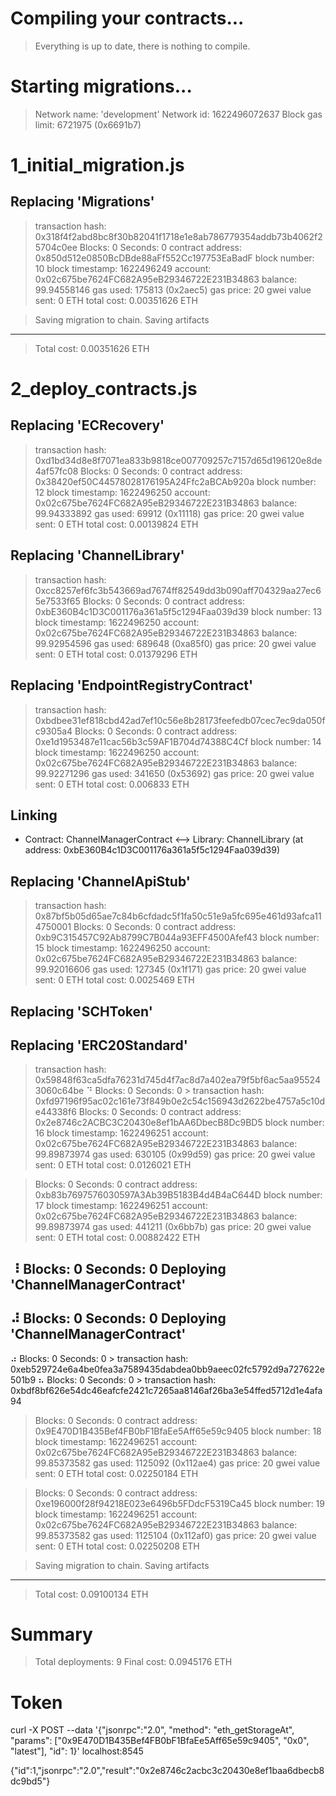 Compiling your contracts...
===========================
> Everything is up to date, there is nothing to compile.



Starting migrations...
======================
> Network name:    'development'
> Network id:      1622496072637
> Block gas limit: 6721975 (0x6691b7)


1_initial_migration.js
======================

   Replacing 'Migrations'
   ----------------------
   > transaction hash:    0x318f4f2abd8bc8f30b82041f1718e1e8ab786779354addb73b4062f25704c0ee
   > Blocks: 0            Seconds: 0
   > contract address:    0x850d512e0850BcDBde88aFf552Cc197753EaBadF
   > block number:        10
   > block timestamp:     1622496249
   > account:             0x02c675be7624FC682A95eB29346722E231B34863
   > balance:             99.94558146
   > gas used:            175813 (0x2aec5)
   > gas price:           20 gwei
   > value sent:          0 ETH
   > total cost:          0.00351626 ETH


   > Saving migration to chain.
   > Saving artifacts
   -------------------------------------
   > Total cost:          0.00351626 ETH


2_deploy_contracts.js
=====================

   Replacing 'ECRecovery'
   ----------------------
   > transaction hash:    0xd1bd34d8e8f7071ea833b9818ce007709257c7157d65d196120e8de4af57fc08
   > Blocks: 0            Seconds: 0
   > contract address:    0x38420ef50C44578028176195A24Ffc2aBCAb920a
   > block number:        12
   > block timestamp:     1622496250
   > account:             0x02c675be7624FC682A95eB29346722E231B34863
   > balance:             99.94333892
   > gas used:            69912 (0x11118)
   > gas price:           20 gwei
   > value sent:          0 ETH
   > total cost:          0.00139824 ETH


   Replacing 'ChannelLibrary'
   --------------------------
   > transaction hash:    0xcc8257ef6fc3b543669ad7674ff82549dd3b090aff704329aa27ec65e7533f65
   > Blocks: 0            Seconds: 0
   > contract address:    0xbE360B4c1D3C001176a361a5f5c1294Faa039d39
   > block number:        13
   > block timestamp:     1622496250
   > account:             0x02c675be7624FC682A95eB29346722E231B34863
   > balance:             99.92954596
   > gas used:            689648 (0xa85f0)
   > gas price:           20 gwei
   > value sent:          0 ETH
   > total cost:          0.01379296 ETH


   Replacing 'EndpointRegistryContract'
   ------------------------------------
   > transaction hash:    0xbdbee31ef818cbd42ad7ef10c56e8b28173feefedb07cec7ec9da050fc9305a4
   > Blocks: 0            Seconds: 0
   > contract address:    0xe1d1953487e11cac56b3c59AF1B704d74388C4Cf
   > block number:        14
   > block timestamp:     1622496250
   > account:             0x02c675be7624FC682A95eB29346722E231B34863
   > balance:             99.92271296
   > gas used:            341650 (0x53692)
   > gas price:           20 gwei
   > value sent:          0 ETH
   > total cost:          0.006833 ETH


   Linking
   -------
   * Contract: ChannelManagerContract <--> Library: ChannelLibrary (at address: 0xbE360B4c1D3C001176a361a5f5c1294Faa039d39)

   Replacing 'ChannelApiStub'
   --------------------------
   > transaction hash:    0x87bf5b05d65ae7c84b6cfdadc5f1fa50c51e9a5fc695e461d93afca114750001
   > Blocks: 0            Seconds: 0
   > contract address:    0xb9C315457C92Ab8799C7B044a93EFF4500Afef43
   > block number:        15
   > block timestamp:     1622496250
   > account:             0x02c675be7624FC682A95eB29346722E231B34863
   > balance:             99.92016606
   > gas used:            127345 (0x1f171)
   > gas price:           20 gwei
   > value sent:          0 ETH
   > total cost:          0.0025469 ETH


   Replacing 'SCHToken'
   --------------------

   Replacing 'ERC20Standard'
   -------------------------
   > transaction hash:    0x59848f63ca5dfa76231d745d4f7ac8d7a402ea79f5bf6ac5aa955243060c64be
   ⠙ Blocks: 0            Seconds: 0   > transaction hash:    0xfd97196f95ac02c161e73f849b0e2c54c156943d2622be4757a5c10de44338f6
   > Blocks: 0            Seconds: 0
   > contract address:    0x2e8746c2ACBC3C20430e8ef1bAA6DbecB8Dc9BD5
   > block number:        16
   > block timestamp:     1622496251
   > account:             0x02c675be7624FC682A95eB29346722E231B34863
   > balance:             99.89873974
   > gas used:            630105 (0x99d59)
   > gas price:           20 gwei
   > value sent:          0 ETH
   > total cost:          0.0126021 ETH

   > Blocks: 0            Seconds: 0
   > contract address:    0xb83b7697576030597A3Ab39B5183B4d4B4aC644D
   > block number:        17
   > block timestamp:     1622496251
   > account:             0x02c675be7624FC682A95eB29346722E231B34863
   > balance:             99.89873974
   > gas used:            441211 (0x6bb7b)
   > gas price:           20 gwei
   > value sent:          0 ETH
   > total cost:          0.00882422 ETH

   ⠸ Blocks: 0            Seconds: 0
   Deploying 'ChannelManagerContract'
   ----------------------------------
   ⠼ Blocks: 0            Seconds: 0
   Deploying 'ChannelManagerContract'
   ----------------------------------
   ⠴ Blocks: 0            Seconds: 0   > transaction hash:    0xeb529724e6a4be0fea3a7589435dabdea0bb9aeec02fc5792d9a727622e501b9
   ⠦ Blocks: 0            Seconds: 0   > transaction hash:    0xbdf8bf626e54dc46eafcfe2421c7265aa8146af26ba3e54ffed5712d1e4afa94
   > Blocks: 0            Seconds: 0
   > contract address:    0x9E470D1B435Bef4FB0bF1BfaEe5Aff65e59c9405
   > block number:        18
   > block timestamp:     1622496251
   > account:             0x02c675be7624FC682A95eB29346722E231B34863
   > balance:             99.85373582
   > gas used:            1125092 (0x112ae4)
   > gas price:           20 gwei
   > value sent:          0 ETH
   > total cost:          0.02250184 ETH

   > Blocks: 0            Seconds: 0
   > contract address:    0xe196000f28f94218E023e6496b5FDdcF5319Ca45
   > block number:        19
   > block timestamp:     1622496251
   > account:             0x02c675be7624FC682A95eB29346722E231B34863
   > balance:             99.85373582
   > gas used:            1125104 (0x112af0)
   > gas price:           20 gwei
   > value sent:          0 ETH
   > total cost:          0.02250208 ETH


   > Saving migration to chain.
   > Saving artifacts
   -------------------------------------
   > Total cost:          0.09100134 ETH


Summary
=======
> Total deployments:   9
> Final cost:          0.0945176 ETH

Token
=======
curl -X POST --data '{"jsonrpc":"2.0", "method": "eth_getStorageAt", "params": ["0x9E470D1B435Bef4FB0bF1BfaEe5Aff65e59c9405", "0x0", "latest"], "id": 1}' localhost:8545

{"id":1,"jsonrpc":"2.0","result":"0x2e8746c2acbc3c20430e8ef1baa6dbecb8dc9bd5"}